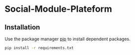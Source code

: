 # Social-Module-Plateform


## Installation

Use the package manager [pip](https://pip.pypa.io/en/stable/) to install dependent packages.

```bash
pip install -r requirements.txt
```
